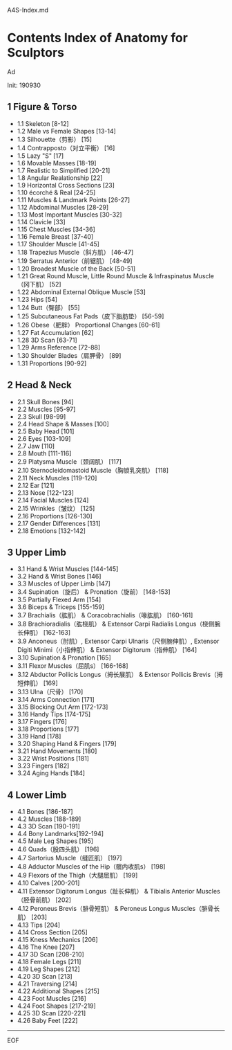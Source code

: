 A4S-Index.md

Contents Index of Anatomy for Sculptors
================================================================================

Ad

Init: 190930

1 Figure & Torso
--------------------------------------------------------------------------------

- 1.1 Skeleton [8-12]
- 1.2 Male vs Female Shapes [13-14]
- 1.3 Silhouette（剪影） [15]
- 1.4 Contrapposto（对立平衡） [16]
- 1.5 Lazy "S" [17]
- 1.6 Movable Masses [18-19]
- 1.7 Realistic to Simplified [20-21]
- 1.8 Angular Realationship [22]
- 1.9 Horizontal Cross Sections [23]
- 1.10 écorché & Real [24-25]
- 1.11 Muscles & Landmark Points [26-27]
- 1.12 Abdominal Muscles [28-29]
- 1.13 Most Important Muscles [30-32]
- 1.14 Clavicle [33]
- 1.15 Chest Muscles [34-36]
- 1.16 Female Breast [37-40]
- 1.17 Shoulder Muscle [41-45]
- 1.18 Trapezius Muscle（斜方肌） [46-47]
- 1.19 Serratus Anterior（前锯肌） [48-49]
- 1.20 Broadest Muscle of the Back [50-51]
- 1.21 Great Round Muscle, Little Round Muscle & Infraspinatus Muscle（冈下肌） [52]
- 1.22 Abdominal External Oblique Muscle [53]
- 1.23 Hips [54]
- 1.24 Butt（臀部） [55]
- 1.25 Subcutaneous Fat Pads（皮下脂肪垫） [56-59]
- 1.26 Obese（肥胖） Proportional Changes [60-61]
- 1.27 Fat Accumulation [62]
- 1.28 3D Scan [63-71]
- 1.29 Arms Reference [72-88]
- 1.30 Shoulder Blades（肩胛骨） [89]
- 1.31 Proportions [90-92]

2 Head & Neck
--------------------------------------------------------------------------------

- 2.1 Skull Bones [94]
- 2.2 Muscles [95-97]
- 2.3 Skull [98-99]
- 2.4 Head Shape & Masses [100]
- 2.5 Baby Head [101]
- 2.6 Eyes [103-109]
- 2.7 Jaw [110]
- 2.8 Mouth [111-116]
- 2.9 Platysma Muscle（颈阔肌） [117]
- 2.10 Sternocleidomastoid Muscle（胸锁乳突肌） [118]
- 2.11 Neck Muscles [119-120]
- 2.12 Ear [121]
- 2.13 Nose [122-123]
- 2.14 Facial Muscles [124]
- 2.15 Wrinkles（皱纹） [125]
- 2.16 Proportions [126-130]
- 2.17 Gender Differences [131]
- 2.18 Emotions [132-142]

3 Upper Limb
--------------------------------------------------------------------------------

- 3.1 Hand & Wrist Muscles [144-145]
- 3.2 Hand & Wrist Bones [146]
- 3.3 Muscles of Upper Limb [147]
- 3.4 Supination（旋后） & Pronation（旋前） [148-153]
- 3.5 Partially Flexed Arm [154]
- 3.6 Biceps & Triceps [155-159]
- 3.7 Brachialis（肱肌） & Coracobrachialis（喙肱肌） [160-161]
- 3.8 Brachioradialis（肱桡肌） & Extensor Carpi Radialis Longus（桡侧腕长伸肌） [162-163]
- 3.9 Anconeus（肘肌）, Extensor Carpi Ulnaris（尺侧腕伸肌）, Extensor Digiti Minimi（小指伸肌） & Extensor Digitorum（指伸肌） [164]
- 3.10 Supination & Pronation [165]
- 3.11 Flexor Muscles（屈肌s） [166-168]
- 3.12 Abductor Pollicis Longus（拇长展肌） & Extensor Pollicis Brevis（拇短伸肌） [169]
- 3.13 Ulna（尺骨） [170]
- 3.14 Arms Connection [171]
- 3.15 Blocking Out Arm [172-173]
- 3.16 Handy Tips [174-175]
- 3.17 Fingers [176]
- 3.18 Proportions [177]
- 3.19 Hand [178]
- 3.20 Shaping Hand & Fingers [179]
- 3.21 Hand Movements [180]
- 3.22 Wrist Positions [181]
- 3.23 Fingers [182]
- 3.24 Aging Hands [184]

4 Lower Limb
--------------------------------------------------------------------------------

- 4.1 Bones [186-187]
- 4.2 Muscles [188-189]
- 4.3 3D Scan [190-191]
- 4.4 Bony Landmarks[192-194]
- 4.5 Male Leg Shapes [195]
- 4.6 Quads（股四头肌） [196]
- 4.7 Sartorius Muscle（缝匠肌） [197]
- 4.8 Adductor Muscles of the Hip（髋内收肌s） [198]
- 4.9 Flexors of the Thigh（大腿屈肌） [199]
- 4.10 Calves [200-201]
- 4.11 Extensor Digitorum Longus（趾长伸肌） & Tibialis Anterior Muscles（胫骨前肌） [202]
- 4.12 Peroneus Brevis（腓骨短肌） & Peroneus Longus Muscles（腓骨长肌） [203]
- 4.13 Tips [204]
- 4.14 Cross Section [205]
- 4.15 Kness Mechanics [206]
- 4.16 The Knee [207]
- 4.17 3D Scan [208-210]
- 4.18 Female Legs [211]
- 4.19 Leg Shapes [212]
- 4.20 3D Scan [213]
- 4.21 Traversing [214]
- 4.22 Additional Shapes [215]
- 4.23 Foot Muscles [216]
- 4.24 Foot Shapes [217-219]
- 4.25 3D Scan [220-221]
- 4.26 Baby Feet [222]

--------------------------------------------------------------------------------

EOF
